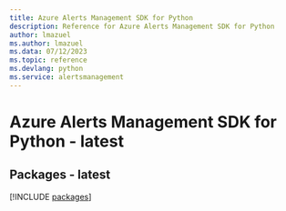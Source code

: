 ```yaml
---
title: Azure Alerts Management SDK for Python
description: Reference for Azure Alerts Management SDK for Python
author: lmazuel
ms.author: lmazuel
ms.data: 07/12/2023
ms.topic: reference
ms.devlang: python
ms.service: alertsmanagement
---
```

# Azure Alerts Management SDK for Python - latest
## Packages - latest
[!INCLUDE [packages](alerts-management-index.md)]